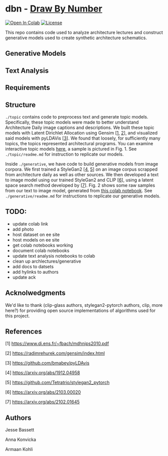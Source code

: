 # dbn - [Draw By Number](https://jessebassett.net/Thesis.html)

[![Open In Colab](https://colab.research.google.com/assets/colab-badge.svg)](https://colab.research.google.com/github/googlecolab/colabtools/blob/master/notebooks/colab-github-demo.ipynb)
[![License](https://img.shields.io/badge/License-BSD_3--Clause-blue.svg)](https://opensource.org/licenses/BSD-3-Clause)


This repo contains code used to analyze architecture lectures and construct generative models used to create synthetic architecture schematics.


## Generative Models 

## Text Analysis 

## Requirements 

## Structure
`./topic` contains code to preprocess text and generate topic models. Specifically, these topic models were made to better understand 
Architecture Daily image captions and descriptions. We built these topic models with Latent Dirichlet Allocation using 
Gensim [[1](https://www.di.ens.fr/~fbach/mdhnips2010.pdf), [2](https://radimrehurek.com/gensim/index.html)], and visualized said models with pyLDAVis
[[3](https://github.com/bmabey/pyLDAvis)]. We found that loosely, for sufficiently many topics, the topics represented architectural programs. You can examine 
interactive topic models [here](https://ee.cooper.edu/~kohli/topics/), a sample is pictured in Fig. 1. See `./topic/readme.md` for instruction to replicate
our models. 

Inside `./generative`, we have code to build generative models from image corpora. We first trained a StyleGan2 [[4](https://arxiv.org/abs/1912.04958), 
[5](https://github.com/Tetratrio/stylegan2_pytorch)] on an image corpus scrapped from architecture daily as well as other sources. We then developed a text to 
image model using our trained StyleGan2 and CLIP [[6](https://arxiv.org/abs/2103.00020)], using a latent space search method developed by 
[[7](https://arxiv.org/abs/2102.01645)]. Fig. 2 shows some raw samples from our text to image model, generated from 
[this colab notebook](https://colab.research.google.com/drive/1p8mfxWCvkI3pbgRiYIxsKjoFcEUhw0id#scrollTo=bfXK5iLY3rjQ).
See `./generative/readme.md` for instructions to replicate our generative models. 


## TODO:
* update colab link
* add photo 
* host dataset on ee site
* host models on ee site
* get colab notebooks working
* document colab notebooks
* update text analysis notebooks to colab
* clean up archlectures/generative
* add docs to datsets
* add hylinks to authors
* update ack

## Acknolwedgments
We'd like to thank (clip-glass authors, stylegan2-pytorch authors, clip, more here?)
for providing open source implementations of algorithms used for this project. 

## References
[1] https://www.di.ens.fr/~fbach/mdhnips2010.pdf

[2] https://radimrehurek.com/gensim/index.html

[3] https://github.com/bmabey/pyLDAvis

[4] https://arxiv.org/abs/1912.04958

[5] https://github.com/Tetratrio/stylegan2_pytorch

[6] https://arxiv.org/abs/2103.00020

[7] https://arxiv.org/abs/2102.01645


## Authors

Jesse Bassett

Anna Konvicka

Armaan Kohli 
